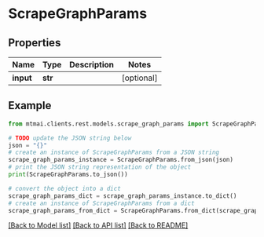 # ScrapeGraphParams


## Properties

Name | Type | Description | Notes
------------ | ------------- | ------------- | -------------
**input** | **str** |  | [optional] 

## Example

```python
from mtmai.clients.rest.models.scrape_graph_params import ScrapeGraphParams

# TODO update the JSON string below
json = "{}"
# create an instance of ScrapeGraphParams from a JSON string
scrape_graph_params_instance = ScrapeGraphParams.from_json(json)
# print the JSON string representation of the object
print(ScrapeGraphParams.to_json())

# convert the object into a dict
scrape_graph_params_dict = scrape_graph_params_instance.to_dict()
# create an instance of ScrapeGraphParams from a dict
scrape_graph_params_from_dict = ScrapeGraphParams.from_dict(scrape_graph_params_dict)
```
[[Back to Model list]](../README.md#documentation-for-models) [[Back to API list]](../README.md#documentation-for-api-endpoints) [[Back to README]](../README.md)


